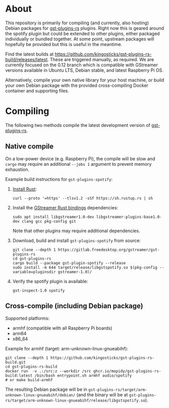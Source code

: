 # About

This repository is primarily for compiling (and currently, also hosting) Debian packages
for [gst-plugins-rs](https://gitlab.freedesktop.org/gstreamer/gst-plugins-rs) plugins.
Right now this is geared around the spotify plugin but could be extended to other
plugins, either packaged individually or bundled together. At some point, upstream
packages will hopefully be provided but this is useful in the meantime.

Find the latest builds at https://github.com/kingosticks/gst-plugins-rs-build/releases/latest.
These are triggered manually, as required. We are currently focused on the 0.12 branch which
is compatible with GStreamer versions available in Ubuntu LTS, Debian stable, and latest
Raspberry Pi OS.

Alternatively, compile your own native library for your host machine, or build your own Debian
package with the provided cross-compiling Docker container and supporting files.

# Compiling

The following two methods compile the latest development version of
[gst-plugins-rs](https://gitlab.freedesktop.org/gstreamer/gst-plugins-rs).

## Native compile

On a low-power device (e.g. Raspberry Pi), the compile will be slow and `cargo` may require 
an additional `--jobs 1` argument to prevent memory exhaustion.

Example build instructions for `gst-plugins-spotify`:

1. [Install Rust](https://www.rust-lang.org/tools/install):

   ```
   curl --proto '=https' --tlsv1.2 -sSf https://sh.rustup.rs | sh
   ```

2. Install the
   [GStreamer Rust bindings](https://gitlab.freedesktop.org/gstreamer/gstreamer-rs#installation)
   dependencies:

   ```
   sudo apt install libgstreamer1.0-dev libgstreamer-plugins-base1.0-dev clang gcc pkg-config git
   ```

   Note that other plugins may require additional dependencies.

3. Download, build and install `gst-plugins-spotify` from source:

    ```
    git clone --depth 1 https://gitlab.freedesktop.org/gstreamer/gst-plugins-rs
    cd gst-plugins-rs
    cargo build --package gst-plugin-spotify --release
    sudo install -m 644 target/release/libgstspotify.so $(pkg-config --variable=pluginsdir gstreamer-1.0)/
    ```

4. Verify the spotify plugin is available:

   ```
   gst-inspect-1.0 spotify
   ```


## Cross-compile (including Debian package)

Supported platforms:

* armhf (compatible with all Raspberry Pi boards)
* arm64
* x86_64

Example for armhf (target: arm-unknown-linux-gnueabihf):
```
git clone --depth 1 https://github.com/kingosticks/gst-plugins-rs-build.git
cd gst-plugins-rs-build
docker run  -v .:/src:z --workdir /src ghcr.io/mopidy/gst-plugins-rs-build:latest /bin/bash entrypoint.sh armhf audio/spotify
# or make build-armhf
```
The resulting Debian package will be in `gst-plugins-rs/target/arm-unknown-linux-gnueabihf/debian/`
(and the binary will be at `gst-plugins-rs/target/arm-unknown-linux-gnueabihf/release/libgstspotify.so`).
